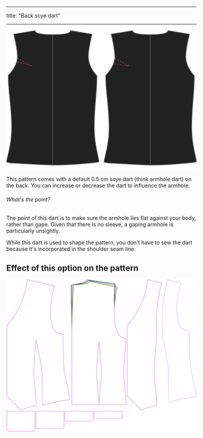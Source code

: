- - -
title: "Back scye dart"
- - -

![Back scye dart](backscyedart.svg)

This pattern comes with a default 0.5 cm scye dart (think armhole dart) on the back. You can increase or decrease the dart to influence the armhole.

<Note>

###### What's the point?

The point of this dart is to make sure the armhole lies flat against your body, rather than gape.
Given that there is no sleeve, a gaping armhole is particularly unsightly.

While this dart is used to shape the pattern, you don't have to sew the dart because it's incorporated in the shoulder seam line.

</Note>

## Effect of this option on the pattern

![This image shows the effect of this option by superimposing several variants that have a different value for this option](wahid_backscyedart_sample.svg "Effect of this option on the pattern")

